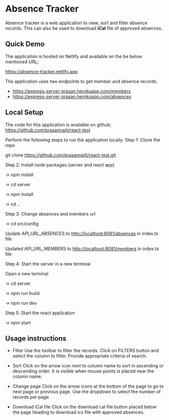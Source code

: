 # Absence Tracker

Absence tracker is a web application to view, sort and filter absence records. This can also be used to download **iCal** file of approved absences.

## Quick Demo

The application is hosted on Netlify and available on the be below mentioned URL;

<https://absence-tracker.netlify.app>

The application uses two endpoints to get member and absence records.

- <https://express-server-prasan.herokuapp.com/members>
- <https://express-server-prasan.herokuapp.com/absences>

## Local Setup

The code for this application is available on github;
<https://github.com/prasannajit/react-test>

Perform the following steps to run the application locally.
Step 1: Clone the repo

git clone <https://github.com/prasannajit/react-test.git>

Step 2: Install node packages (server and react app)

-> npm install

-> cd server

-> npm install

-> cd ..

Step 3: Change absences and members url

-> cd src/config

Update API_URL_ABSENCES to <http://localhost:8081/absences> in index.ts file

Updated API_URL_MEMBERS to <http://localhost:8081/members> in index.ts file

Step 4: Start the server in a new terminal

Open a new terminal

-> cd server

-> npm run build

-> npm run dev

Step 5: Start the react application

-> npm start

## Usage instructions

- Filter
Use the toolbar to filter the records. Click on FILTERS button and select the column to filter.
Provide appropriate criteria of  search.

- Sort
Click on the arrow icon next to column name to sort in ascending or descending order. It is visible when mouse points is placed near the column name.

- Change page
Click on the arrow icons at the bottom of the page to go to next page or previous page. Use the dropdown to select the number of records per page.

- Download iCal file
Click on the download cal file button placed below the page heading to download ics file with approved absences.
